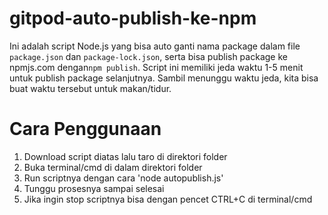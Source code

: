 # gitpod-auto-publish-ke-npm
Ini adalah script Node.js yang bisa auto ganti nama package dalam file `package.json` dan `package-lock.json`, serta bisa publish package ke npmjs.com dengan`npm publish`. Script ini memiliki jeda waktu 1-5 menit untuk publish package selanjutnya. Sambil menunggu waktu jeda, kita bisa buat waktu tersebut untuk makan/tidur.

# Cara Penggunaan
1. Download script diatas lalu taro di direktori folder
2. Buka terminal/cmd di dalam direktori folder
3. Run scriptnya dengan cara 'node autopublish.js'
4. Tunggu prosesnya sampai selesai
5. Jika ingin stop scriptnya bisa dengan pencet CTRL+C di terminal/cmd
